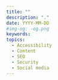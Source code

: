 ```yaml
---
title: ""
description: "."
date: YYYY-MM-DD
#img-og: -og.png
keywords:
topics:
  - Accessibility
  - Content
  - SEO
  - Security
  - Social media
---
```


